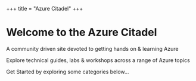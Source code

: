 +++
title = "Azure Citadel"
+++

# Welcome to the Azure Citadel

A community driven site devoted to getting hands on & learning Azure

Explore technical guides, labs & workshops across a range of Azure topics

Get Started by exploring some categories below...

